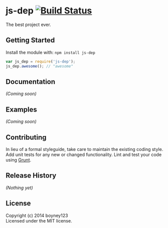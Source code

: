 # js-dep [![Build Status](https://secure.travis-ci.org/davidboyne/Playground.png?branch=master)](http://travis-ci.org/davidboyne/Playground)

The best project ever.

## Getting Started
Install the module with: `npm install js-dep`

```javascript
var js_dep = require('js-dep');
js_dep.awesome(); // "awesome"
```

## Documentation
_(Coming soon)_

## Examples
_(Coming soon)_

## Contributing
In lieu of a formal styleguide, take care to maintain the existing coding style. Add unit tests for any new or changed functionality. Lint and test your code using [Grunt](http://gruntjs.com/).

## Release History
_(Nothing yet)_

## License
Copyright (c) 2014 boyney123  
Licensed under the MIT license.
